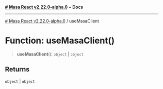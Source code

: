 [**# Masa React v2.22.0-alpha.0**](../README.md) • **Docs**

***

[# Masa React v2.22.0-alpha.0](../globals.md) / useMasaClient

# Function: useMasaClient()

> **useMasaClient**(): `object` \| `object`

## Returns

`object` \| `object`
